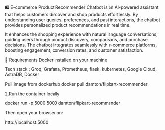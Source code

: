 🛍️ E-commerce Product Recommender Chatbot is an AI-powered assistant that helps customers discover and shop products effortlessly. By understanding user queries, preferences, and past interactions, the chatbot provides personalized product recommendations in real time.

It enhances the shopping experience with natural language conversations, guiding users through product discovery, comparisons, and purchase decisions. The chatbot integrates seamlessly with e-commerce platforms, boosting engagement, conversion rates, and customer satisfaction.






🧾 Requirements Docker installed on your machine

Tech stack : Groq, Grafana, Prometheus, flask, kubernetes, Google Cloud, AstraDB, Docker

Pull image from dockerhub
docker pull damton/flipkart-recommender

2.Run the container locally

docker run -p 5000:5000 damton/flipkart-recommender

Then open your browser on:


http://localhost:5000
